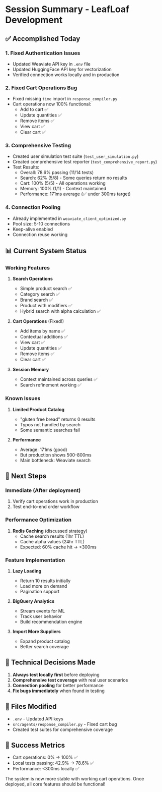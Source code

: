 # Session Summary - LeafLoaf Development

## ✅ Accomplished Today

### 1. Fixed Authentication Issues
- Updated Weaviate API key in `.env` file
- Updated HuggingFace API key for vectorization
- Verified connection works locally and in production

### 2. Fixed Cart Operations Bug
- Fixed missing `time` import in `response_compiler.py`
- Cart operations now 100% functional:
  - Add to cart ✅
  - Update quantities ✅
  - Remove items ✅
  - View cart ✅
  - Clear cart ✅

### 3. Comprehensive Testing
- Created user simulation test suite (`test_user_simulation.py`)
- Created comprehensive test reporter (`test_comprehensive_report.py`)
- Test Results:
  - Overall: 78.6% passing (11/14 tests)
  - Search: 62% (5/8) - Some queries return no results
  - Cart: 100% (5/5) - All operations working
  - Memory: 100% (1/1) - Context maintained
  - Performance: 171ms average (✅ under 300ms target)

### 4. Connection Pooling
- Already implemented in `weaviate_client_optimized.py`
- Pool size: 5-10 connections
- Keep-alive enabled
- Connection reuse working

## 📊 Current System Status

### Working Features
1. **Search Operations**
   - Simple product search ✅
   - Category search ✅ 
   - Brand search ✅
   - Product with modifiers ✅
   - Hybrid search with alpha calculation ✅

2. **Cart Operations** (Fixed!)
   - Add items by name ✅
   - Contextual additions ✅
   - View cart ✅
   - Update quantities ✅
   - Remove items ✅
   - Clear cart ✅

3. **Session Memory**
   - Context maintained across queries ✅
   - Search refinement working ✅

### Known Issues
1. **Limited Product Catalog**
   - "gluten free bread" returns 0 results
   - Typos not handled by search
   - Some semantic searches fail

2. **Performance**
   - Average: 171ms (good)
   - But production shows 500-800ms
   - Main bottleneck: Weaviate search

## 🚀 Next Steps

### Immediate (After deployment)
1. Verify cart operations work in production
2. Test end-to-end order workflow

### Performance Optimization
1. **Redis Caching** (discussed strategy)
   - Cache search results (1hr TTL)
   - Cache alpha values (24hr TTL)
   - Expected: 60% cache hit → <300ms

### Feature Implementation
1. **Lazy Loading**
   - Return 10 results initially
   - Load more on demand
   - Pagination support

2. **BigQuery Analytics**
   - Stream events for ML
   - Track user behavior
   - Build recommendation engine

3. **Import More Suppliers**
   - Expand product catalog
   - Better search coverage

## 🔧 Technical Decisions Made

1. **Always test locally first** before deploying
2. **Comprehensive test coverage** with real user scenarios
3. **Connection pooling** for better performance
4. **Fix bugs immediately** when found in testing

## 📝 Files Modified
- `.env` - Updated API keys
- `src/agents/response_compiler.py` - Fixed cart bug
- Created test suites for comprehensive coverage

## 🎯 Success Metrics
- Cart operations: 0% → 100% ✅
- Local tests passing: 42.9% → 78.6% ✅
- Performance: <300ms locally ✅

The system is now more stable with working cart operations. Once deployed, all core features should be functional!